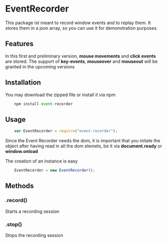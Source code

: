 # EventRecorder

This package ist meant to record window events and to replay them. It stores them in a json array, so you can use it for demonstration purposes.

## Features

In this first and preliminary version, **mouse movements** and **click events** are stored. 
The support of **key-events**, **mouseover** and **mouseout** will be granted in the upcoming versions

## Installation

You may download the zipped file or install it via npm 
 
```javascript
	npm install event-recorder
``` 



## Usage

```javascript
	var EventRecorder = require("event-recorder");
``` 

Since the Event Recorder needs the dom, it is important that you initate the object after having read in all the dom elemets, be it via **document.ready** or **window.onload**

The creation of an instance is easy

```javascript
	EventRecorder = new EventRecorder();
``` 

## Methods
 

### .record()

Starts a recording session

### .stop()

Stops the recording session

